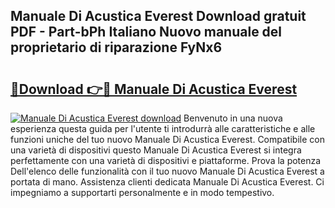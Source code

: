 ## Manuale Di Acustica Everest Download gratuit PDF - Part-bPh Italiano Nuovo manuale del proprietario di riparazione FyNx6

# <h2><a href="http://dfbemd.blite.top/?on=Manuale+Di+Acustica+Everest">🔗Download 👉🔴 Manuale Di Acustica Everest</a></h2>

[![Manuale Di Acustica Everest download](https://i.imgur.com/lujVjoI.png)](http://dfbemd.blite.top/?on=Manuale+Di+Acustica+Everest)
Benvenuto in una nuova esperienza questa guida per l'utente ti introdurrà alle caratteristiche e alle funzioni uniche del tuo nuovo Manuale Di Acustica Everest. Compatibile con una varietà di dispositivi questo Manuale Di Acustica Everest si integra perfettamente con una varietà di dispositivi e piattaforme. Prova la potenza Dell'elenco delle funzionalità con il tuo nuovo Manuale Di Acustica Everest a portata di mano. Assistenza clienti dedicata Manuale Di Acustica Everest. Ci impegniamo a supportarti personalmente e in modo tempestivo.
